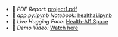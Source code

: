 - 📄 *PDF Report:* [project1.pdf](project1.pdf)
- 📓 *app.py.ipynb Notebook:* [healthai.ipynb](healthai.ipynb)
- 🤖 *Live Hugging Face:* [Health-AI1 Space](https://huggingface.co/spaces/RAJASEKAR1/health-ai1)
- 🎥 *Demo Video:* [Watch here](https://drive.google.com/file/d/1UkHM2hNGPdaFGs-MmjMqmO6TCDFw-6d5/view?usp=drivesdk)
